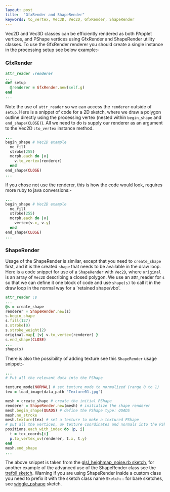 ```yaml
---
layout: post
title:  "GfxRender and ShapeRender"
keywords: to_vertex, Vec3D, Vec2D, GfxRender, ShapeRender
---
```

Vec2D and Vec3D classes can be efficiently rendered as both PApplet vertices, and PShape vertices using GfxRender and ShapeRender utility classes. To use the GfxRender renderer you should create a single instance in the processing setup see below example:-

### GfxRender

```ruby
attr_reader :renderer
...
def setup
  @renderer = GfxRender.new(self.g)
end
...
```

Note the use of `attr_reader` so we can access the `renderer` outside of `setup`. Here is a snippet of code for a 2D sketch, where we draw a polygon outline directly using the processing vertex (nested within `begin_shape` and `end_shape(CLOSE)`). All we need to do is supply our renderer as an argument to the Vec2D `:to_vertex` instance method.

```ruby
...
begin_shape # Vec2D example
  no_fill
  stroke(255)
  morph.each do |v|
    v.to_vertex(renderer)
  end
end_shape(CLOSE)
...
```

If you chose not use the renderer, this is how the code would look, requires more ruby to java conversions:-

```ruby
...
begin_shape # Vec2D example
  no_fill
  stroke(255)
  morph.each do |v|
    vertex(v.x, v.y)
  end
end_shape(CLOSE)
...
```

### ShapeRender

Usage of the ShapeRender is similar, except that you need to `create_shape` first, and it is the created `shape` that needs to be available in the draw loop. Here is a code snippet for use of a `ShapeRender` with `Vec2D`, where `original` is an array of `Vec2D` describing a closed polygon. We use an attr_reader for `s` so that we can define it one block of code and use `shape(s)` to call it in the draw loop in the normal way for a 'retained shape/vbo'.

```ruby
attr_reader :s
...
@s = create_shape
renderer = ShapeRender.new(s)
s.begin_shape
s.fill(127)
s.stroke(0)
s.stroke_weight(2)
original.map{ |v| v.to_vertex(renderer) }
s.end_shape(CLOSE)
...
shape(s)
```

There is also the possibility of adding texture see this `ShapeRender` usage snippet:-

```ruby
...
# Put all the relevant data into the PShape

texture_mode(NORMAL) # set texture_mode to normalized (range 0 to 1)
tex = load_image(data_path 'Texture01.jpg')

mesh = create_shape # create the initial PShape
renderer = ShapeRender.new(mesh) # initialize the shape renderer
mesh.begin_shape(QUADS) # define the PShape type: QUADS
mesh.no_stroke
mesh.texture(tex) # set a texture to make a textured PShape
# put all the vertices, uv texture coordinates and normals into the PShape
positions.each_with_index do |p, i|
  t = tex_coords[i]
  p.to_vertex_uv(renderer, t.x, t.y)
end
mesh.end_shape
...
```

The above snippet is taken from the [glsl_heighmap_noise.rb sketch][glsl], for another example of the advanced use of the ShapeRender class see the [trefoil sketch][trefoil]. Warning if you are using ShapeRender inside a custom class you need to prefix it with the sketch class name `Sketch::` for bare sketches, see [wiggle_pshape][wiggling] sketch.

[glsl]:https://github.com/ruby-processing/propane-examples/blob/master/processing_app/topics/shaders/glsl_heightmap_noise.rb
[trefoil]:https://github.com/ruby-processing/propane-examples/blob/master/processing_app/demos/graphics/trefoil.rb
[wiggling]:https://github.com/ruby-processing/propane-examples/blob/master/processing_app/library/vecmath/vec2d/wiggle_pshape.rb
